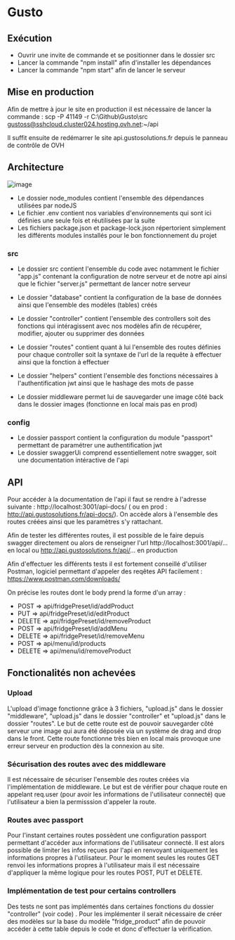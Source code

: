 # Gusto

## Exécution

* Ouvrir une invite de commande et se positionner dans le dossier src
* Lancer la commande "npm install" afin d'installer les dépendances
* Lancer la commande "npm start" afin de lancer le serveur


## Mise en production

Afin de mettre à jour le site en production il est nécessaire de lancer la commande : 
scp -P 41149 -r C:\\Github\\Gusto\\src  gustoss@sshcloud.cluster024.hosting.ovh.net:~/api

Il suffit ensuite de redémarrer le site api.gustosolutions.fr depuis le panneau de contrôle de OVH

## Architecture

![image](https://user-images.githubusercontent.com/60107479/147947505-6c194878-8892-437c-9029-52685740e3a3.png)

* Le dossier node_modules contient l'ensemble des dépendances utilisées par nodeJS
* Le fichier .env contient nos variables d'environnements qui sont ici définies une seule fois et réutilisées par la suite
* Les fichiers package.json et package-lock.json répertorient simplement les différents modules installés pour le bon fonctionnement du projet

### src

* Le dossier src contient l'ensemble du code avec notamment le fichier "app.js" contenant la configuration de notre serveur et de notre api ainsi que le fichier "server.js" permettant de lancer notre serveur

* Le dossier "database" contient la configuration de la base de données ainsi que l'ensemble des modèles (tables) créés
* Le dossier "controller" contient l'ensemble des controllers soit des fonctions qui intéragissent avec nos modèles afin de récupérer, modifier, ajouter ou supprimer des données
* Le dossier "routes" contient quant à lui l'ensemble des routes définies pour chaque controller soit la syntaxe de l'url de la requête à effectuer ainsi que la fonction à effectuer
* Le dossier "helpers" contient l'ensemble des fonctions nécessaires à l'authentification jwt ainsi que le hashage des mots de passe
* Le dossier middleware permet lui de sauvegarder une image côté back dans le dossier images (fonctionne en local mais pas en prod)

### config

* Le dossier passport contient la configuration du module "passport" permettant de paramétrer une authentification jwt
* Le dossier swaggerUi comprend essentiellement notre swagger, soit une documentation intéractive de l'api


## API

Pour accéder à la documentation de l'api il faut se rendre à l'adresse suivante : http://localhost:3001/api-docs/  ( ou en prod : http://api.gustosolutions.fr/api-docs/).
On accède alors à l'ensemble des routes créées ainsi que les paramètres s'y rattachant.

Afin de tester les différentes routes, il est possible de le faire depuis swagger directement ou alors de renseigner l'url http://localhost:3001/api/... en local 
ou http://api.gustosolutions.fr/api/... en production

Afin d'effectuer les différents tests il est fortement conseillé d'utiliser Postman, logiciel permettant d'appeler des reqêtes API facilement : https://www.postman.com/downloads/

On précise les routes dont le body prend la forme d'un array : 
* POST => api/fridgePreset/id/addProduct
* PUT => api/fridgePreset/id/editProduct
* DELETE => api/fridgePreset/id/removeProduct
* POST => api/fridgePreset/id/addMenu
* DELETE => api/fridgePreset/id/removeMenu
* POST => api/menu/id/products
* DELETE  => api/menu/id/removeProduct

 ## Fonctionalités non achevées
 
 ### Upload
L'upload d'image fonctionne grâce à 3 fichiers, "upload.js" dans le dossier "middleware", "upload.js" dans le dossier "controller" et "upload.js" dans le dossier "routes". Le but de cette route est de pouvoir sauvegarder côté serveur une image qui aura été déposée via un système de drag and drop dans le front. Cette route fonctionne très bien en local mais provoque une erreur serveur en production dès la connexion au site.
 
 ### Sécurisation des routes avec des middleware
 Il est nécessaire de sécuriser l'ensemble des routes créées via l'implémentation de middleware. Le but est de vérifier pour chaque route en appelant req.user (pour avoir les informations de l'utilisateur connecté) que l'utilisateur a bien la permisssion d'appeler la route.
 
 ### Routes avec passport
 Pour l'instant certaines routes possèdent une configuration passport permettant d'accéder aux informations de l'utilisateur connecté. Il est alors possible de limiter les infos reçues par l'api en renvoyant uniquement les informations propres à l'utilisateur. Pour le moment seules les routes GET renvoi les informations propres à l'utilisateur mais il est nécessaire d'appliquer la même logique pour les routes POST, PUT et DELETE.
 
### Implémentation de test pour certains controllers
Des tests ne sont pas implémentés dans certaines fonctions du dossier "controller" (voir code) . Pour les implémenter il serait nécessaire de créer des modèles sur la base du modèle "fridge_product" afin de pouvoir accéder à cette table depuis le code et donc d'effectuer la vérification.


